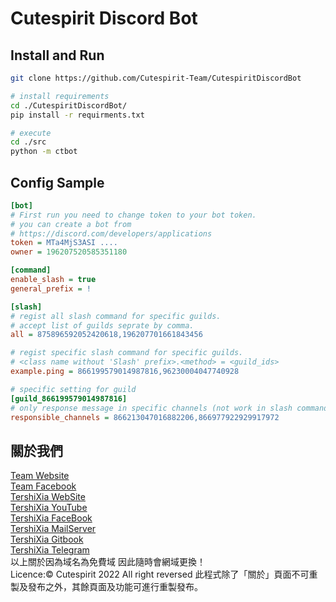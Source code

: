 # Cutespirit Discord Bot
## Install and Run
```sh
git clone https://github.com/Cutespirit-Team/CutespiritDiscordBot

# install requirements
cd ./CutespiritDiscordBot/
pip install -r requirments.txt

# execute
cd ./src
python -m ctbot
```

## Config Sample
```ini
[bot]
# First run you need to change token to your bot token.
# you can create a bot from 
# https://discord.com/developers/applications
token = MTa4MjS3ASI ....
owner = 196207520585351180

[command]
enable_slash = true
general_prefix = !

[slash]
# regist all slash command for specific guilds.
# accept list of guilds seprate by comma.
all = 875896592052420618,196207701661843456

# regist specific slash command for specific guilds.
# <class name without 'Slash' prefix>.<method> = <guild_ids> 
example.ping = 866199579014987816,96230004047740928

# specific setting for guild
[guild_866199579014987816]
# only response message in specific channels (not work in slash commands)
responsible_channels = 866213047016882206,866977922929917972
```
## 關於我們
[Team Website](https://www.cutespirit.org) <br>
[Team Facebook](https://fb.cutespirit.org) <br>
[TershiXia WebSite](https://tershi.cutespirit.org) <br>
[TershiXia YouTube](https://www.youtube.com/channel/UCPdpFDFOp3sPbZhRkaQVaQA) <br>
[TershiXia FaceBook](https://www.facebook.com/Tershi25648) <br>
[TershiXia MailServer](https://mail.cutespirit.org) <br>
[TershiXia Gitbook](https://gitbook.tershi.cf) <br>
[TershiXia Telegram](https://t.me/TershiXia) <br>
以上關於因為域名為免費域 因此隨時會網域更換！ <br>
Licence:© Cutespirit 2022 All right reversed 此程式除了「關於」頁面不可重製及發布之外，其餘頁面及功能可進行重製發布。

